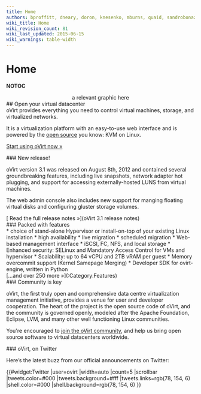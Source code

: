 ```yaml
---
title: Home
authors: bproffitt, dneary, doron, knesenko, mburns, quaid, sandrobonazzola, theron
wiki_title: Home
wiki_revision_count: 81
wiki_last_updated: 2015-06-15
wiki_warnings: table-width
---
```


# Home

__NOTOC__

<div class="row">
<div class="span4 offset1 well well-small muted">
<div class="hero-unit">
<center class="rotate-splash">
a relevant
graphic here

</center>
</div>
</div>
<div class="span6">
## Open your virtual datacenter

<div class="pad-sides">
oVirt provides everything you need to control virtual machines, storage, and virtualized networks.

It is a virtualization platform with an easy-to-use web interface and is powered by the [open source](Licensing) you know: KVM on Linux.

<span class="btn btn-action">[Start using oVirt now »](Download)</span>

</div>
</div>
</div>
<div class="row">
<div class="span4 pad-left pad-right-small">
### New release!

oVirt version 3.1 was released on August 8th, 2012 and contained several groundbreaking features, including live snapshots, network adapter hot plugging, and support for accessing externally-hosted LUNS from virtual machines.

The web admin console also includes new support for manging floating virtual disks and configuring gluster storage volumes.

<div class="pull-right">
[ Read the full release notes »](oVirt 3.1 release notes)

</div>
</div>
<div class="span8 pad-left-small pad-right">
### Packed with features

<div class="column-split">
*   choice of stand-alone Hypervisor or install-on-top of your existing Linux installation
*   high availability
*   live migration
*   scheduled migration
*   Web-based management interface
*   iSCSI, FC, NFS, and local storage
*   Enhanced security: SELinux and Mandatory Access Control for VMs and hypervisor
*   Scalability: up to 64 vCPU and 2TB vRAM per guest
*   Memory overcommit support (Kernel Samepage Merging)
*   Developer SDK for ovirt-engine, written in Python

</div>
<div class="pull-right">
[…and over 250 more »](:Category:Features)

</div>
</div>
</div>
<div class="row">
<div class="span4 pad-left pad-right-small">
### Community is key

oVirt, the first truly open and comprehensive data centre virtualization management initiative, provides a venue for user and developer cooperation. The heart of the project is the open source code of oVirt, and the community is governed openly, modeled after the Apache Foundation, Eclipse, LVM, and many other well functioning Linux communities.

You're encouraged to [ join the oVirt community](Community), and help us bring open source software to virtual datacenters worldwide.

</div>
<div class="span4 pad-left-small pad-right-small">
### oVirt, on Twitter

Here’s the latest buzz from our official announcements on Twitter:

{{#widget:Twitter |user=ovirt |width=auto |count=5 |scrollbar |tweets.color=#000 |tweets.background=#fff |tweets.links=rgb(78, 154, 6) |shell.color=#000 |shell.background=rgb(78, 154, 6) }}

</div>
<div class="span4 pad-left-small pad-right">
</div>
</div>

